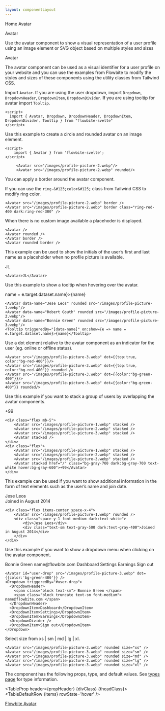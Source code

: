 ```yaml
---
layout: componentLayout
---
```


<script>
  import { Htwo, ExampleDiv, GitHubSource, CompoDescription, TableProp, TableDefaultRow} from '../utils'
  import { Avatar, Dropdown, DropdownHeader, DropdownItem, DropdownDivider, Breadcrumb, BreadcrumbItem, Tooltip, Heading, P, A } from '$lib'

  import alertProp from '../props/Avatar.json'
  // Props table
  export let items = alertProp.props
	let propHeader = ['Name', 'Type', 'Default']

	let divClass='w-full relative overflow-x-auto shadow-md sm:rounded-lg py-4'
  let theadClass ='text-xs text-gray-700 uppercase bg-gray-50 dark:bg-gray-700 dark:text-white'

  let name;
</script>

<Breadcrumb class="pb-8">
  <BreadcrumbItem href="/" home >Home</BreadcrumbItem>
  <BreadcrumbItem>Avatar</BreadcrumbItem>
</Breadcrumb>

<Heading class="mb-2" tag="h1" customSize="text-3xl">Avatar</Heading>


<CompoDescription>Use the avatar component to show a visual representation of a user profile using an image element or SVG object based on multiple styles and sizes</CompoDescription>

<ExampleDiv>
<GitHubSource href="avatar/Avatar.svelte">Avatar</GitHubSource>
</ExampleDiv>

The avatar component can be used as a visual identifier for a user profile on your website and you can use the examples from Flowbite to modify the styles and sizes of these components using the utility classes from Tailwind CSS.

<Htwo label="Setup" />

Import `Avatar`.
If you are using the user dropdown, import `Dropdown`, `DropdownHeader`, `DropdownItem`, `DropdownDivider`.
If you are using tooltip for avatar import `Tooltip`.

```svelte
<script>
  import { Avatar, Dropdown, DropdownHeader, DropdownItem, DropdownDivider, Tooltip } from "flowbite-svelte"
</script>
```

<Htwo label="Default avatar" />

Use this example to create a circle and rounded avatar on an image element.

<ExampleDiv>
<div class="flex space-x-4">
<Avatar src="/images/profile-picture-2.webp"/>
<Avatar src="/images/profile-picture-2.webp" rounded/>
</div>
</ExampleDiv>

```svelte
<script>
	import { Avatar } from 'flowbite-svelte';
</script>

	 <Avatar src="/images/profile-picture-2.webp"/>
	 <Avatar src="/images/profile-picture-2.webp" rounded/>
```

<Htwo label="Bordered" />

You can apply a border around the avatar component.

If you can use the `ring-&#123;color&#125;` class from Tailwind CSS to modify ring color.

<ExampleDiv class="flex space-x-4">
  <Avatar src="/images/profile-picture-2.webp" border/>
  <Avatar src="/images/profile-picture-2.webp" border class="ring-red-400 dark:ring-red-300"/>
</ExampleDiv>

```svelte
<Avatar src="/images/profile-picture-2.webp" border />
<Avatar src="/images/profile-picture-2.webp" border class="ring-red-400 dark:ring-red-300" />
```

<Htwo label="Placeholder" />

When there is no custom image available a placehoder is displayed.

<ExampleDiv class="flex space-x-4">
  <Avatar />
  <Avatar rounded />
  <Avatar border />
  <Avatar rounded border />
</ExampleDiv>

```svelte
<Avatar />
<Avatar rounded />
<Avatar border />
<Avatar rounded border />
```

<Htwo label="Placeholder initials" />

This example can be used to show the initials of the user’s first and last name as a placeholder when no profile picture is available.

<ExampleDiv>
  <Avatar>JL</Avatar>
</ExampleDiv>

```svelte
<Avatar>JL</Avatar>
```

<Htwo label="Avatar tooltip" />

Use this example to show a tooltip when hovering over the avatar.

<ExampleDiv class="flex space-x-4">
  <Avatar data-name="Jese Leos" rounded src="/images/profile-picture-1.webp"/>
  <Avatar data-name="Robert Gouth" rounded src="/images/profile-picture-2.webp"/>
  <Avatar data-name="Bonnie Green" rounded src="/images/profile-picture-3.webp"/>
  <Tooltip triggeredBy="[data-name]" on:show={e => name = e.target.dataset.name}>{name}</Tooltip>
</ExampleDiv>

```svelte
<Avatar data-name="Jese Leos" rounded src="/images/profile-picture-1.webp"/>
<Avatar data-name="Robert Gouth" rounded src="/images/profile-picture-2.webp"/>
<Avatar data-name="Bonnie Green" rounded src="/images/profile-picture-3.webp"/>
<Tooltip triggeredBy="[data-name]" on:show={e => name = e.target.dataset.name}>{name}</Tooltip>
```

<Htwo label="Dot indicator" />

Use a dot element relative to the avatar component as an indicator for the user (eg. online or offline status).

<ExampleDiv class="flex space-x-4 flex-wrap">
  <Avatar src="/images/profile-picture-3.webp" dot={{top:true, color:"bg-red-400"}}/>
  <Avatar src="/images/profile-picture-3.webp" dot={{top:true, color:"bg-red-400"}} rounded />
  <Avatar src="/images/profile-picture-3.webp" dot={{color:"bg-green-400"}}/>
  <Avatar src="/images/profile-picture-3.webp" dot={{color:"bg-green-400"}} rounded/>
  <!-- for positioning tests purpose
  <Avatar src="/images/profile-picture-3.webp" dotColor="bg-red-400" border />
  <Avatar src="/images/profile-picture-3.webp" dotColor="bg-green-400" size="sm"/>
  <Avatar src="/images/profile-picture-3.webp" dotColor="bg-green-400" rounded size="sm"/>
  <Avatar src="/images/profile-picture-3.webp" dotColor="bg-green-400" size="sm"/>
  <Avatar src="/images/profile-picture-3.webp" dotColor="bg-green-400" size="sm" dotTop/>
  <Avatar src="/images/profile-picture-3.webp" dotColor="bg-green-400" rounded dotTop size="sm"/>
  <Avatar src="/images/profile-picture-3.webp" dotColor="bg-green-400" size="xs"/>
  <Avatar src="/images/profile-picture-3.webp" dotColor="bg-green-400" rounded size="xs"/>
  <Avatar src="/images/profile-picture-3.webp" dotColor="bg-green-400" size="xs"/>
  <Avatar src="/images/profile-picture-3.webp" dotColor="bg-green-400" size="xs" dotTop/>
  <Avatar src="/images/profile-picture-3.webp" dotColor="bg-green-400" rounded dotTop size="xs"/>
  <Avatar src="/images/profile-picture-3.webp" dotColor="bg-green-400" size="lg"/>
  <Avatar src="/images/profile-picture-3.webp" dotColor="bg-green-400" rounded size="lg"/>
  <Avatar src="/images/profile-picture-3.webp" dotColor="bg-green-400" size="lg"/>
  <Avatar src="/images/profile-picture-3.webp" dotColor="bg-green-400" size="lg" dotTop/>
  <Avatar src="/images/profile-picture-3.webp" dotColor="bg-green-400" rounded dotTop size="lg"/>
  <Avatar src="/images/profile-picture-3.webp" dotColor="bg-green-400" size="xl"/>
  <Avatar src="/images/profile-picture-3.webp" dotColor="bg-green-400" rounded size="xl"/>
  <Avatar src="/images/profile-picture-3.webp" dotColor="bg-green-400" size="xl"/>
  <Avatar src="/images/profile-picture-3.webp" dotColor="bg-green-400" size="xl" dotTop/>
  <Avatar src="/images/profile-picture-3.webp" dotColor="bg-green-400" rounded dotTop size="xl"/>
  -->
</ExampleDiv>

```svelte
<Avatar src="/images/profile-picture-3.webp" dot={{top:true, color:"bg-red-400"}}/>
<Avatar	src="/images/profile-picture-3.webp" dot={{top:true, color:"bg-red-400"}} rounded />
<Avatar	src="/images/profile-picture-3.webp" dot={{color:"bg-green-400"}}/>
<Avatar	src="/images/profile-picture-3.webp" dot={{color:"bg-green-400"}} rounded/>
```

<Htwo label="Stacked" />

Use this example if you want to stack a group of users by overlapping the avatar components.

<ExampleDiv>
<div class="flex mb-5">
<Avatar src="/images/profile-picture-1.webp" stacked/>
<Avatar src="/images/profile-picture-2.webp" stacked />
<Avatar src="/images/profile-picture-3.webp" stacked />
<Avatar stacked />
</div>
<div class="flex">
<Avatar src="/images/profile-picture-1.webp" stacked />
<Avatar src="/images/profile-picture-2.webp" stacked />
<Avatar src="/images/profile-picture-3.webp" stacked />
<Avatar stacked href="/" class="bg-gray-700 text-white hover:bg-gray-600">+99</Avatar>
</div>
</ExampleDiv>

```svelte
<div class="flex mb-5">
	<Avatar src="/images/profile-picture-1.webp" stacked />
	<Avatar src="/images/profile-picture-2.webp" stacked />
	<Avatar src="/images/profile-picture-3.webp" stacked />
	<Avatar stacked />
</div>
<div class="flex">
	<Avatar src="/images/profile-picture-1.webp" stacked />
	<Avatar src="/images/profile-picture-2.webp" stacked />
	<Avatar src="/images/profile-picture-3.webp" stacked />
	<Avatar stacked href="/" class="bg-gray-700 dark:bg-gray-700 text-white hover:bg-gray-600">+99</Avatar>
</div>
```

<Htwo label="Avatar text" />

This example can be used if you want to show additional information in the form of text elements such as the user’s name and join date.

<ExampleDiv>
<div class="flex items-center space-x-4">
    <Avatar src="/images/profile-picture-1.webp" rounded/>
    <div class="space-y-1 font-medium dark:text-white">
        <div>Jese Leos</div>
        <div class="text-sm text-gray-500 dark:text-gray-400">Joined in August 2014</div>
    </div>
</div>
</ExampleDiv>

```svelte
<div class="flex items-center space-x-4">
	<Avatar src="/images/profile-picture-1.webp" rounded />
	<div class="space-y-1 font-medium dark:text-white">
		<div>Jese Leos</div>
		<div class="text-sm text-gray-500 dark:text-gray-400">Joined in August 2014</div>
	</div>
</div>
```

<Htwo label="User dropdown" />

Use this example if you want to show a dropdown menu when clicking on the avatar component.

<ExampleDiv class="flex justify-center h-80">
  <Avatar id="user-drop" src="/images/profile-picture-3.webp" dot={{color:'bg-green-400'}} />
  <Dropdown triggeredBy="#user-drop">
    <DropdownHeader>
      <span class="block text-sm"> Bonnie Green </span>
      <span class="block truncate text-sm font-medium"> name@flowbite.com </span>
    </DropdownHeader>
    <DropdownItem>Dashboard</DropdownItem>
    <DropdownItem>Settings</DropdownItem>
    <DropdownItem>Earnings</DropdownItem>
    <DropdownDivider />
    <DropdownItem>Sign out</DropdownItem>
  </Dropdown>
</ExampleDiv>

```svelte
<Avatar id="user-drop" src="/images/profile-picture-3.webp" dot={{color:'bg-green-400'}} />
<Dropdown triggeredBy="#user-drop">
  <DropdownHeader>
    <span class="block text-sm"> Bonnie Green </span>
    <span class="block truncate text-sm font-medium"> name@flowbite.com </span>
  </DropdownHeader>
  <DropdownItem>Dashboard</DropdownItem>
  <DropdownItem>Settings</DropdownItem>
  <DropdownItem>Earnings</DropdownItem>
  <DropdownDivider />
  <DropdownItem>Sign out</DropdownItem>
</Dropdown>
```

<Htwo label="Sizes" />

Select size from  xs | sm | md | lg | xl.

<ExampleDiv>
<div class=" flex flex-wrap justify-center space-x-4">
<Avatar src="/images/profile-picture-3.webp" rounded size="xs" />
<Avatar src="/images/profile-picture-3.webp" rounded size="sm" />
<Avatar src="/images/profile-picture-3.webp" rounded size="md" />
<Avatar src="/images/profile-picture-3.webp" rounded size="lg" />
<Avatar src="/images/profile-picture-3.webp" rounded size="xl" />
</div>
</ExampleDiv>

```svelte
<Avatar src="/images/profile-picture-3.webp" rounded size="xs" />
<Avatar src="/images/profile-picture-3.webp" rounded size="sm" />
<Avatar src="/images/profile-picture-3.webp" rounded size="md" />
<Avatar src="/images/profile-picture-3.webp" rounded size="lg" />
<Avatar src="/images/profile-picture-3.webp" rounded size="xl" />
```

<Htwo label="Props" />

The component has the following props, type, and default values. See <a href="/pages/types">types 
 page</a> for type information.

<TableProp header={propHeader} {divClass} {theadClass}>
<TableDefaultRow {items} rowState='hover' />
</TableProp>


<Htwo label="References" />

<P>
  <A href="https://flowbite.com/docs/components/avatar/" target="_blank" class="link">
  Flowbite Avatar
  </A>
</P>
